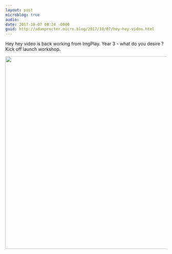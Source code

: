 ```yaml
---
layout: post
microblog: true
audio: 
date: 2017-10-07 08:24 -0000
guid: http://adamprocter.micro.blog/2017/10/07/hey-hey-video.html
---
```

Hey hey video is back working from ImgPlay. Year 3 - what do you desire ? Kick off launch workshop.

<img src="http://discursive.adamprocter.co.uk/uploads/2017/dcef31a5f2.jpg" width="600" height="600" />
